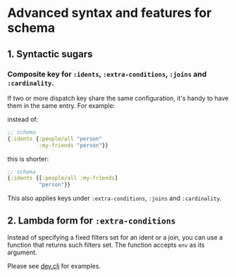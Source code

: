 # Advanced syntax and features for schema

## 1. Syntactic sugars

### Composite key for `:idents`, `:extra-conditions`, `:joins` and `:cardinality`.

If two or more dispatch key share the same configuration, it's handy
to have them in the same entry. For example:

instead of:

```clj
;; schema
{:idents {:people/all "person"
          :my-friends "person"}}
```

this is shorter:

```clj
;; schema
{:idents {[:people/all :my-friends]
          "person"}}
```

This also applies keys under `:extra-conditions`, `:joins` and `:cardinality`.

## 2. Lambda form for `:extra-conditions`

Instead of specifying a fixed filters set for an ident or a join, you
can use a function that returns such filters set. The function accepts
`env` as its argument.

Please see [dev.clj](/dev/src/dev.clj) for examples.